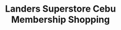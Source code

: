 ---
title: "Landers Superstore Cebu Membership Shopping"
url: /cebu-city/landers-superstore-cebu-membership-shopping/
shop: supermarket
---